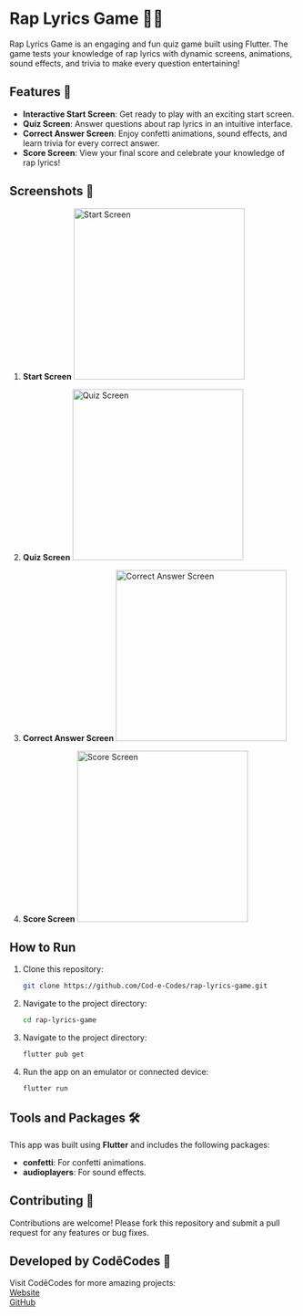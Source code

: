 # Rap Lyrics Game 🎵🎤

Rap Lyrics Game is an engaging and fun quiz game built using Flutter. The game tests your knowledge of rap lyrics with dynamic screens, animations, sound effects, and trivia to make every question entertaining!

## Features 🌟
- **Interactive Start Screen**: Get ready to play with an exciting start screen.
- **Quiz Screen**: Answer questions about rap lyrics in an intuitive interface.
- **Correct Answer Screen**: Enjoy confetti animations, sound effects, and learn trivia for every correct answer.
- **Score Screen**: View your final score and celebrate your knowledge of rap lyrics!

## Screenshots 📸

1. **Start Screen**
   <img src="./assets/screenshots/start_screen.png" alt="Start Screen" width="300"/>

2. **Quiz Screen**
   <img src="./assets/screenshots/quiz_screen.png" alt="Quiz Screen" width="300"/>

3. **Correct Answer Screen**
   <img src="./assets/screenshots/correct_screen.png" alt="Correct Answer Screen" width="300"/>

4. **Score Screen**
   <img src="./assets/screenshots/score_screen.png" alt="Score Screen" width="300"/>

## How to Run

1. Clone this repository:
   ```bash
   git clone https://github.com/Cod-e-Codes/rap-lyrics-game.git
   ```

2. Navigate to the project directory:
   ```bash
   cd rap-lyrics-game
   ```

3. Navigate to the project directory:
   ```bash
   flutter pub get
   ```

4. Run the app on an emulator or connected device:
   ```bash
   flutter run
   ```

## Tools and Packages 🛠️
This app was built using **Flutter** and includes the following packages:
- **confetti**: For confetti animations.
- **audioplayers**: For sound effects.

## Contributing 🤝
Contributions are welcome! Please fork this repository and submit a pull request for any features or bug fixes.

## Developed by CodēCodes 🚀
Visit CodēCodes for more amazing projects:  
[Website](https://www.cod-e-codes.com/)  
[GitHub](https://github.com/Cod-e-Codes)